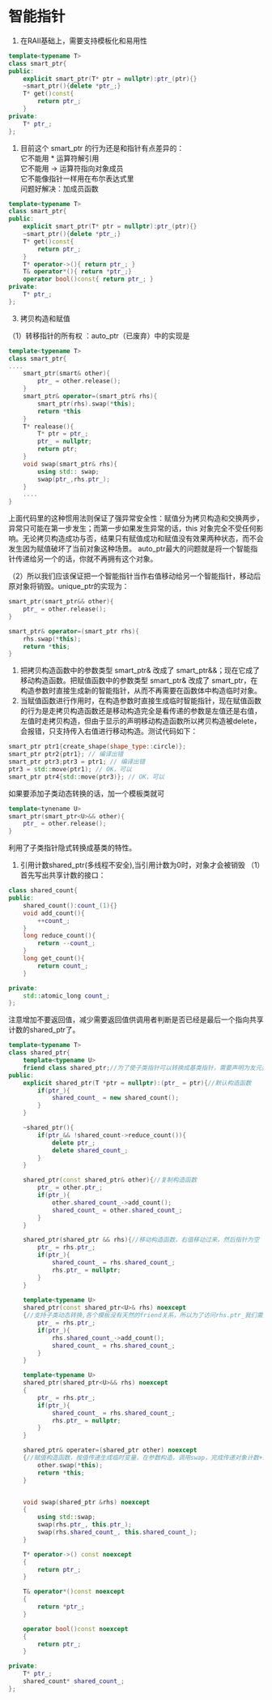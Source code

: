 <!--
 * @Author: zzzzztw
 * @Date: 2023-03-02 10:44:19
 * @LastEditors: Do not edit
 * @LastEditTime: 2023-04-03 19:34:17
 * @FilePath: /cpptest/modernC++/1.实现智能指针.md
-->
<!--
 * @Author: zzzzztw
 * @Date: 2023-03-02 10:44:19
 * @LastEditors: Do not edit
 * @LastEditTime: 2023-03-06 09:43:40
 * @FilePath: /cpptest/modernC++/1.实现智能指针.md
-->
# 智能指针
1. 在RAII基础上，需要支持模板化和易用性

```cpp
template<typename T>
class smart_ptr{
public:
    explicit smart_ptr(T* ptr = nullptr):ptr_(ptr){}
    ~smart_ptr(){delete *ptr_;}
    T* get()const{
        return ptr_;
    }
private:
    T* ptr_;
};
```

1. 目前这个 smart_ptr 的行为还是和指针有点差异的：  
它不能用 * 运算符解引用  
它不能用 -> 运算符指向对象成员  
它不能像指针一样用在布尔表达式里  
问题好解决：加成员函数

```cpp
template<typename T>
class smart_ptr{
public:
    explicit smart_ptr(T* ptr = nullptr):ptr_(ptr){}
    ~smart_ptr(){delete *ptr_;}
    T* get()const{
        return ptr_;
    }
    T* operator->(){ return ptr_; }
    T& operator*(){ return *ptr_;}
    operator bool()const{ return ptr_; }
private:
    T* ptr_;
};
```

3. 拷贝构造和赋值

（1）转移指针的所有权 ：auto_ptr（已废弃）中的实现是

```cpp
template<typename T>
class smart_ptr{
....
    smart_ptr(smart& other){
        ptr_ = other.release();
    }
    smart_ptr& operator=(smart_ptr& rhs){
        smart_ptr(rhs).swap(*this);
        return *this
    }
    T* realease(){
        T* ptr = ptr_;
        ptr_ = nullptr;
        return ptr;
    }
    void swap(smart_ptr& rhs){
        using std:: swap;
        swap(ptr_,rhs.ptr_);
    }
    ....
}

```

上面代码里的这种惯用法则保证了强异常安全性：赋值分为拷贝构造和交换两步，异常只可能在第一步发生；而第一步如果发生异常的话，this 对象完全不受任何影响。无论拷贝构造成功与否，结果只有赋值成功和赋值没有效果两种状态，而不会发生因为赋值破坏了当前对象这种场景。
auto_ptr最大的问题就是将一个智能指针传递给另一个的话，你就不再拥有这个对象。  
  
（2）所以我们应该保证把一个智能指针当作右值移动给另一个智能指针，移动后原对象将销毁。unique_ptr的实现为： 

```cpp
smart_ptr(smart_ptr&& other){
    ptr_ = other.release();
}

smart_ptr& operator=(smart_ptr rhs){
    rhs.swap(*this);
    return *this;
}
```

1. 把拷贝构造函数中的参数类型 smart_ptr& 改成了 smart_ptr&&；现在它成了移动构造函数。把赋值函数中的参数类型 smart_ptr& 改成了 smart_ptr，在构造参数时直接生成新的智能指针，从而不再需要在函数体中构造临时对象。
2. 当赋值函数进行作用时，在构造参数时直接生成临时智能指针，现在赋值函数的行为是走拷贝构造函数还是移动构造完全是看传递的参数是左值还是右值，左值时走拷贝构造，但由于显示的声明移动构造函数所以拷贝构造被delete，会报错，只支持传入右值进行移动构造。测试代码如下：

```cpp
smart_ptr ptr1{create_shape(shape_type::circle)};  
smart_ptr ptr2{ptr1}; // 编译出错  
smart_ptr ptr3;ptr3 = ptr1; // 编译出错  
ptr3 = std::move(ptr1); // OK，可以  
smart_ptr ptr4{std::move(ptr3)}; // OK，可以
```
如果要添加子类动态转换的话，加一个模板类就可
```cpp
template<tynename U>
smart_ptr(smart_ptr<U>&& other){
    ptr_ = other.release();
}
```

利用了子类指针隐式转换成基类的特性。

1. 引用计数shared_ptr(多线程不安全),当引用计数为0时，对象才会被销毁
（1）首先写出共享计数的接口：

```cpp
class shared_count{
public:
    shared_count():count_(1){}
    void add_count(){
        ++count_;
    }
    long reduce_count(){
        return --count_;
    }
    long get_count(){
        return count_;
    }

private:
    std::atomic_long count_;
};
```

注意增加不要返回值，减少需要返回值供调用者判断是否已经是最后一个指向共享计数的shared_ptr了。

```cpp
template<typename T>
class shared_ptr{
    template<typename U>
    friend class shared_ptr;//为了使子类指针可以转换成基类指针，需要声明为友元类来访问私有成员
public:
    explicit shared_ptr(T *ptr = nullptr):(ptr_ = ptr){//默认构造函数
        if(ptr_){
            shared_count_ = new shared_count();
        }
    }

    ~shared_ptr(){
        if(ptr_&& !shared_count->reduce_count()){
            delete ptr_;
            delete shared_count_;
        }
    }

    shared_ptr(const shared_ptr& other){//复制构造函数
        ptr_ = other.ptr_;
        if(ptr_){
            other.shared_count_->add_count();
            shared_count_ = other.shared_count_;
        }
    }

    shared_ptr(shared_ptr && rhs){//移动构造函数，右值移动过来，然后指针为空
        ptr_ = rhs.ptr_;
        if(ptr_){
            shared_count_ = rhs.shared_count_;
            rhs.ptr_ = nullptr;
        }
    }
    
    template<typename U>
    shared_ptr(const shared_ptr<U>& rhs) noexcept
    {//支持子类动态转换,各个模板没有天然的friend关系，所以为了访问rhs.ptr_我们需要把模板声明成友元类
        ptr_ = rhs.ptr_;
        if(ptr_){
            rhs.shared_count_->add_count();
            shared_count_ = rhs.shared_count_;
        }
    }

    template<typename U>
    shared_ptr(shared_ptr<U>&& rhs) noexcept
    {
        ptr_ = rhs.ptr_;
        if(ptr_){
            shared_count_ = rhs.shared_count_;
            rhs.ptr_ = nullptr;
        }
    }   

    shared_ptr& operater=(shared_ptr other) noexcept
    {//赋值构造函数，按值传递生成临时变量，在参数构造，调用swap，完成传递对象计数+1，函数完成后销毁，调用析构函数，原来对象计数-1
        other.swap(*this);
        return *this;
    }


    void swap(shared_ptr &rhs) noexcept
    {
        using std::swap;
        swap(rhs.ptr_, this.ptr_);
        swap(rhs.shared_count_, this.shared_count_);
    }

    T* operator->() const noexcept
    {
        return ptr_;
    }

    T& operator*()const noexcept
    {
        return *ptr_;
    }

    operator bool()const noexcept
    {
        return ptr_;
    }

private:
    T* ptr_;
    shared_count* shared_count_;
};

```